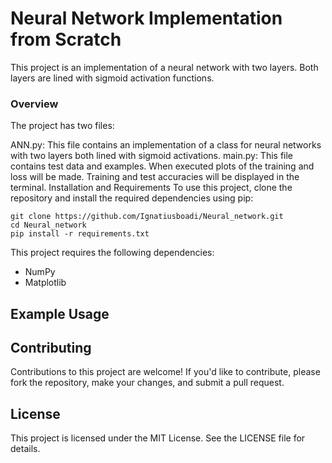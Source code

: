 # Neural Network Implementation from Scratch
This project is an implementation of a neural network with two layers. Both layers are lined with sigmoid activation
functions. 

### Overview
The project has two files:

ANN.py: This file contains an implementation of a class for neural networks with two layers both lined with sigmoid
activations.
main.py: This file contains test data and examples. When executed plots of the training and loss will be made. Training
and test accuracies will be displayed in the terminal.
Installation and Requirements To use this project, clone the repository and install the required dependencies using pip:

```Copy code
git clone https://github.com/Ignatiusboadi/Neural_network.git
cd Neural_network
pip install -r requirements.txt
```

This project requires the following dependencies:

- NumPy
- Matplotlib

## Example Usage


## Contributing
Contributions to this project are welcome! If you'd like to contribute, please fork the repository,
make your changes, and submit a pull request.

## License
This project is licensed under the MIT License. See the LICENSE file for details.
